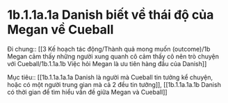 # 1b.1.1a.1a Danish biết về thái độ của Megan về Cueball
Đi chung:: [[3 Kế hoạch tác động/Thành quả mong muốn (outcome)/1b Megan cảm thấy những người xung quanh cô cảm thấy cô nên trò chuyện với Cueball/1b.1.1a.1b Việc hỏi Megan là ưu tiên hàng đầu của Danish]]

Mục tiêu:: [[1b.1.1a.1a.1a Danish là người mà Cueball tin tưởng kể chuyện, hoặc có một người trung gian mà cả 2 đều tin tưởng]], [[1b.1.1a.1a.1b Danish có thời gian để tìm hiểu vấn đề giữa Megan và Cueball]] 
